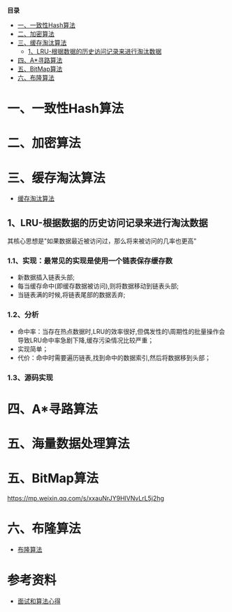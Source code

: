 <!-- START doctoc generated TOC please keep comment here to allow auto update -->
<!-- DON'T EDIT THIS SECTION, INSTEAD RE-RUN doctoc TO UPDATE -->
**目录**

- [一、一致性Hash算法](#%E4%B8%80%E4%B8%80%E8%87%B4%E6%80%A7hash%E7%AE%97%E6%B3%95)
- [二、加密算法](#%E4%BA%8C%E5%8A%A0%E5%AF%86%E7%AE%97%E6%B3%95)
- [三、缓存淘汰算法](#%E4%B8%89%E7%BC%93%E5%AD%98%E6%B7%98%E6%B1%B0%E7%AE%97%E6%B3%95)
  - [1、LRU-根据数据的历史访问记录来进行淘汰数据](#1lru-%E6%A0%B9%E6%8D%AE%E6%95%B0%E6%8D%AE%E7%9A%84%E5%8E%86%E5%8F%B2%E8%AE%BF%E9%97%AE%E8%AE%B0%E5%BD%95%E6%9D%A5%E8%BF%9B%E8%A1%8C%E6%B7%98%E6%B1%B0%E6%95%B0%E6%8D%AE)
- [四、A*寻路算法](#%E5%9B%9Ba%E5%AF%BB%E8%B7%AF%E7%AE%97%E6%B3%95)
- [五、BitMap算法](#%E4%BA%94bitmap%E7%AE%97%E6%B3%95)
- [六、布隆算法](#%E5%85%AD%E5%B8%83%E9%9A%86%E7%AE%97%E6%B3%95)

<!-- END doctoc generated TOC please keep comment here to allow auto update -->

# 一、一致性Hash算法

# 二、加密算法

# 三、缓存淘汰算法

* [缓存淘汰算法](http://flychao88.iteye.com/blog/1977653)

## 1、LRU-根据数据的历史访问记录来进行淘汰数据

其核心思想是"如果数据最近被访问过，那么将来被访问的几率也更高"

### 1.1、实现：最常见的实现是使用一个链表保存缓存数
- 新数据插入链表头部;
- 每当缓存命中(即缓存数据被访问),则将数据移动到链表头部;
- 当链表满的时候,将链表尾部的数据丢弃;

### 1.2、分析

- 命中率：当存在热点数据时,LRU的效率很好,但偶发性的\周期性的批量操作会导致LRU命中率急剧下降,缓存污染情况比较严重；
- 实现简单；
- 代价：命中时需要遍历链表,找到命中的数据索引,然后将数据移到头部；

### 1.3、源码实现

# 四、A*寻路算法


# 五、海量数据处理算法

# 五、BitMap算法

https://mp.weixin.qq.com/s/xxauNrJY9HlVNvLrL5j2hg

# 六、布隆算法

* [布隆算法](https://mp.weixin.qq.com/s/RmR5XmLeMvk35vgjwxANFQ)




# 参考资料
* [面试和算法心得](https://www.kancloud.cn/kancloud/the-art-of-programming/41619)




